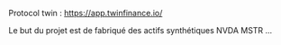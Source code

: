 Protocol twin :  https://app.twinfinance.io/

Le but du projet est de fabriqué des actifs synthétiques NVDA MSTR ... 

